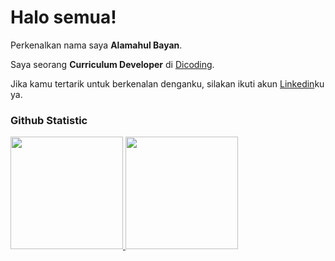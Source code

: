# Halo semua! 

Perkenalkan nama saya **Alamahul Bayan**.<br>

Saya seorang **Curriculum Developer** di [Dicoding](https://www.dicoding.com/).<br>



Jika kamu tertarik untuk berkenalan denganku, silakan ikuti akun [Linkedin](https://www.linkedin.com/in/alamahul-bayan-30b16a24a)ku ya.

### Github Statistic
<p align="left">
<a href="https://github.com/Alamahul-Bayan">
  <img height="180em" src="https://github-readme-stats-eight-theta.vercel.app/api?username=Alamahul-Bayan&show_icons=true&theme=algolia&include_all_commits=true&count_private=true"/>
  <img height="180em" src="https://github-readme-stats-eight-theta.vercel.app/api/top-langs/?username=Alamahul-Bayan&layout=compact&layout=compact&theme=algolia"/>
</a>
</p>
